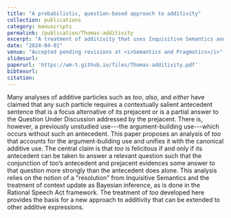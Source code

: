 ```yaml
---
title: "A probabilistic, question-based approach to additivity"
collection: publications
category: manuscripts
permalink: /publication/Thomas-additivity
excerpt: "A treatment of additivity that uses Inquisitive Semantics and Bayesian pragmatics to account for a previously undocumented use of English <i>too</i> that I call the 'argument-building' use."
date: "2024-04-01"
venue: "Accepted pending revisions at <i>Semantics and Pragmatics</i>"
slidesurl:
paperurl: 'https://wm-t.github.io/files/Thomas-additivity.pdf'
bibtexurl:
citation:
---
```


Many analyses of additive particles such as <i>too</i>, <i>also</i>, and <i>either</i> have claimed that any such particle requires a contextually salient antecedent sentence that is a focus alternative of its prejacent or is a partial answer to the Question Under Discussion addressed by the prejacent. There is, however, a previously unstudied use---the argument-building use---which occurs without such an antecedent. This paper proposes an analysis of <i>too</i> that accounts for the argument-building use and unifies it with the canonical additive use. The central claim is that <i>too</i> is felicitous if and only if its antecedent can be taken to answer a relevant question such that the conjunction of <i>too</i>’s antecedent and prejacent evidences some answer to that question more strongly than the antecedent does alone. This analysis relies on the notion of a "resolution" from Inquisitive Semantics and the treatment of context update as Bayesian inference, as is done in the Rational Speech Act framework. The treatment of <i>too</i> developed here provides the basis for a new approach to additivity that can be extended to other additive expressions.
